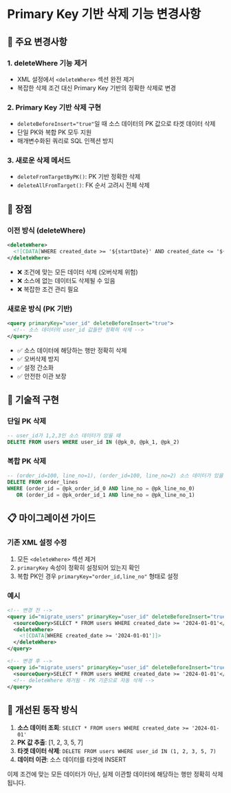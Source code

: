 # Primary Key 기반 삭제 기능 변경사항

## 🔄 주요 변경사항

### 1. deleteWhere 기능 제거
- XML 설정에서 `<deleteWhere>` 섹션 완전 제거
- 복잡한 삭제 조건 대신 Primary Key 기반의 정확한 삭제로 변경

### 2. Primary Key 기반 삭제 구현
- `deleteBeforeInsert="true"`일 때 소스 데이터의 PK 값으로 타겟 데이터 삭제
- 단일 PK와 복합 PK 모두 지원
- 매개변수화된 쿼리로 SQL 인젝션 방지

### 3. 새로운 삭제 메서드
- `deleteFromTargetByPK()`: PK 기반 정확한 삭제
- `deleteAllFromTarget()`: FK 순서 고려시 전체 삭제

## 🎯 장점

### 이전 방식 (deleteWhere)
```xml
<deleteWhere>
  <![CDATA[WHERE created_date >= '${startDate}' AND created_date <= '${endDate}']]>
</deleteWhere>
```
- ❌ 조건에 맞는 모든 데이터 삭제 (오버삭제 위험)
- ❌ 소스에 없는 데이터도 삭제될 수 있음
- ❌ 복잡한 조건 관리 필요

### 새로운 방식 (PK 기반)
```xml
<query primaryKey="user_id" deleteBeforeInsert="true">
  <!-- 소스 데이터의 user_id 값들만 정확히 삭제 -->
</query>
```
- ✅ 소스 데이터에 해당하는 행만 정확히 삭제
- ✅ 오버삭제 방지
- ✅ 설정 간소화
- ✅ 안전한 이관 보장

## 🔧 기술적 구현

### 단일 PK 삭제
```sql
-- user_id가 1,2,3인 소스 데이터가 있을 때
DELETE FROM users WHERE user_id IN (@pk_0, @pk_1, @pk_2)
```

### 복합 PK 삭제
```sql
-- (order_id=100, line_no=1), (order_id=100, line_no=2) 소스 데이터가 있을 때
DELETE FROM order_lines 
WHERE (order_id = @pk_order_id_0 AND line_no = @pk_line_no_0) 
   OR (order_id = @pk_order_id_1 AND line_no = @pk_line_no_1)
```

## 📋 마이그레이션 가이드

### 기존 XML 설정 수정
1. 모든 `<deleteWhere>` 섹션 제거
2. `primaryKey` 속성이 정확히 설정되어 있는지 확인
3. 복합 PK인 경우 `primaryKey="order_id,line_no"` 형태로 설정

### 예시
```xml
<!-- 변경 전 -->
<query id="migrate_users" primaryKey="user_id" deleteBeforeInsert="true">
  <sourceQuery>SELECT * FROM users WHERE created_date >= '2024-01-01'</sourceQuery>
  <deleteWhere>
    <![CDATA[WHERE created_date >= '2024-01-01']]>
  </deleteWhere>
</query>

<!-- 변경 후 -->
<query id="migrate_users" primaryKey="user_id" deleteBeforeInsert="true">
  <sourceQuery>SELECT * FROM users WHERE created_date >= '2024-01-01'</sourceQuery>
  <!-- deleteWhere 제거됨 - PK 기준으로 자동 삭제 -->
</query>
```

## 🚀 개선된 동작 방식

1. **소스 데이터 조회**: `SELECT * FROM users WHERE created_date >= '2024-01-01'`
2. **PK 값 추출**: [1, 2, 3, 5, 7] 
3. **타겟 데이터 삭제**: `DELETE FROM users WHERE user_id IN (1, 2, 3, 5, 7)`
4. **데이터 이관**: 소스 데이터를 타겟에 INSERT

이제 조건에 맞는 모든 데이터가 아닌, 실제 이관할 데이터에 해당하는 행만 정확히 삭제됩니다.